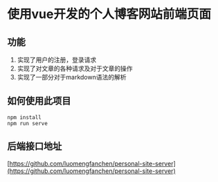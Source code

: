 # 使用vue开发的个人博客网站前端页面

## 功能
1. 实现了用户的注册，登录请求
2. 实现了对文章的各种请求及对于文章的操作
2. 实现了一部分对于markdown语法的解析

## 如何使用此项目
```
npm install
npm run serve
```
## 后端接口地址
[https://github.com/luomengfanchen/personal-site-server](https://github.com/luomengfanchen/personal-site-server)